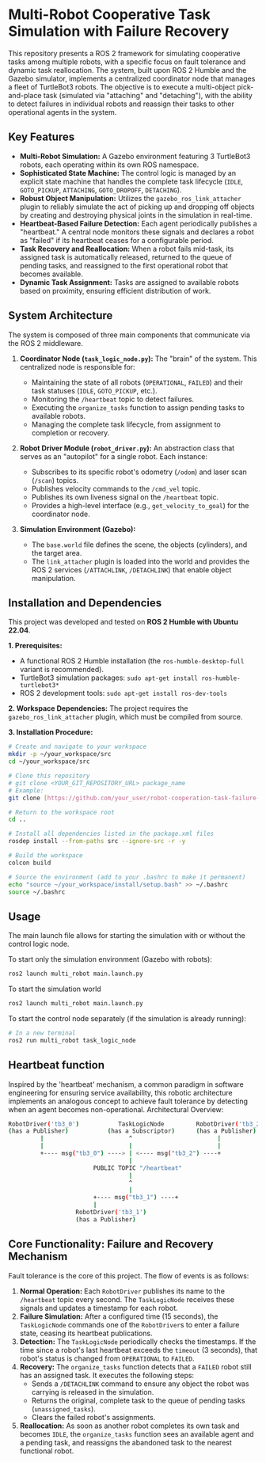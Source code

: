 # Multi-Robot Cooperative Task Simulation with Failure Recovery

This repository presents a ROS 2 framework for simulating cooperative tasks among multiple robots, with a specific focus on fault tolerance and dynamic task reallocation. The system, built upon ROS 2 Humble and the Gazebo simulator, implements a centralized coordinator node that manages a fleet of TurtleBot3 robots. The objective is to execute a multi-object pick-and-place task (simulated via "attaching" and "detaching"), with the ability to detect failures in individual robots and reassign their tasks to other operational agents in the system.

## Key Features

* **Multi-Robot Simulation:** A Gazebo environment featuring 3 TurtleBot3 robots, each operating within its own ROS namespace.
* **Sophisticated State Machine:** The control logic is managed by an explicit state machine that handles the complete task lifecycle (`IDLE`, `GOTO_PICKUP`, `ATTACHING`, `GOTO_DROPOFF`, `DETACHING`).
* **Robust Object Manipulation:** Utilizes the `gazebo_ros_link_attacher` plugin to reliably simulate the act of picking up and dropping off objects by creating and destroying physical joints in the simulation in real-time.
* **Heartbeat-Based Failure Detection:** Each agent periodically publishes a "heartbeat." A central node monitors these signals and declares a robot as "failed" if its heartbeat ceases for a configurable period.
* **Task Recovery and Reallocation:** When a robot fails mid-task, its assigned task is automatically released, returned to the queue of pending tasks, and reassigned to the first operational robot that becomes available.
* **Dynamic Task Assignment:** Tasks are assigned to available robots based on proximity, ensuring efficient distribution of work.

## System Architecture

The system is composed of three main components that communicate via the ROS 2 middleware.

1.  **Coordinator Node (`task_logic_node.py`):** The "brain" of the system. This centralized node is responsible for:
    * Maintaining the state of all robots (`OPERATIONAL`, `FAILED`) and their task statuses (`IDLE`, `GOTO_PICKUP`, etc.).
    * Monitoring the `/heartbeat` topic to detect failures.
    * Executing the `organize_tasks` function to assign pending tasks to available robots.
    * Managing the complete task lifecycle, from assignment to completion or recovery.

2.  **Robot Driver Module (`robot_driver.py`):** An abstraction class that serves as an "autopilot" for a single robot. Each instance:
    * Subscribes to its specific robot's odometry (`/odom`) and laser scan (`/scan`) topics.
    * Publishes velocity commands to the `/cmd_vel` topic.
    * Publishes its own liveness signal on the `/heartbeat` topic.
    * Provides a high-level interface (e.g., `get_velocity_to_goal`) for the coordinator node.

3.  **Simulation Environment (Gazebo):**
    * The `base.world` file defines the scene, the objects (cylinders), and the target area.
    * The `link_attacher` plugin is loaded into the world and provides the ROS 2 services (`/ATTACHLINK`, `/DETACHLINK`) that enable object manipulation.

## Installation and Dependencies

This project was developed and tested on **ROS 2 Humble with Ubuntu 22.04**.

**1. Prerequisites:**
* A functional ROS 2 Humble installation (the `ros-humble-desktop-full` variant is recommended).
* TurtleBot3 simulation packages: `sudo apt-get install ros-humble-turtlebot3*`
* ROS 2 development tools: `sudo apt-get install ros-dev-tools`

**2. Workspace Dependencies:**
The project requires the `gazebo_ros_link_attacher` plugin, which must be compiled from source.

**3. Installation Procedure:**
```bash
# Create and navigate to your workspace
mkdir -p ~/your_workspace/src
cd ~/your_workspace/src

# Clone this repository
# git clone <YOUR_GIT_REPOSITORY_URL> package_name
# Example:
git clone [https://github.com/your_user/robot-cooperation-task-failure-simulation.git](https://github.com/your_user/robot-cooperation-task-failure-simulation.git) multi_robot

# Return to the workspace root
cd ..

# Install all dependencies listed in the package.xml files
rosdep install --from-paths src --ignore-src -r -y

# Build the workspace
colcon build

# Source the environment (add to your .bashrc to make it permanent)
echo "source ~/your_workspace/install/setup.bash" >> ~/.bashrc
source ~/.bashrc
```
## Usage
The main launch file allows for starting the simulation with or without the control logic node.

To start only the simulation environment (Gazebo with robots):

```bash
ros2 launch multi_robot main.launch.py
```

To start the simulation world

```bash
ros2 launch multi_robot main.launch.py
```
To start the control node separately (if the simulation is already running):

```bash
# In a new terminal
ros2 run multi_robot task_logic_node
```
## Heartbeat function
Inspired by the 'heartbeat' mechanism, a common paradigm in software engineering for ensuring service availability, this robotic architecture implements an analogous concept to achieve fault tolerance by detecting when an agent becomes non-operational. Architectural Overview:
```bash
RobotDriver('tb3_0')           TaskLogicNode         RobotDriver('tb3_2')
(has a Publisher)           (has a Subscriptor)      (has a Publisher)
         |                        ^                        |
         |                        |                        |
         +---- msg("tb3_0") ----> | <---- msg("tb3_2") ----+
                                  |
                        PUBLIC TOPIC "/heartbeat"
                                  |
                                  ^
                                  |
                        +---- msg("tb3_1") ----+
                        |
                   RobotDriver('tb3_1')
                   (has a Publisher)
```

## Core Functionality: Failure and Recovery Mechanism
Fault tolerance is the core of this project. The flow of events is as follows:

1.  **Normal Operation:** Each `RobotDriver` publishes its name to the `/heartbeat` topic every second. The `TaskLogicNode` receives these signals and updates a timestamp for each robot.
2.  **Failure Simulation:** After a configured time (15 seconds), the `TaskLogicNode` commands one of the `RobotDriver`s to enter a failure state, ceasing its heartbeat publications.
3.  **Detection:** The `TaskLogicNode` periodically checks the timestamps. If the time since a robot's last heartbeat exceeds the `timeout` (3 seconds), that robot's status is changed from `OPERATIONAL` to `FAILED`.
4.  **Recovery:** The `organize_tasks` function detects that a `FAILED` robot still has an assigned task. It executes the following steps:
    * Sends a `/DETACHLINK` command to ensure any object the robot was carrying is released in the simulation.
    * Returns the original, complete task to the queue of pending tasks (`unassigned_tasks`).
    * Clears the failed robot's assignments.
5.  **Reallocation:** As soon as another robot completes its own task and becomes `IDLE`, the `organize_tasks` function sees an available agent and a pending task, and reassigns the abandoned task to the nearest functional robot.